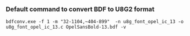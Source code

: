 ### Default command to convert BDF to U8G2 format

`bdfconv.exe -f 1 -m "32-1104,~404-899"  -n u8g_font_opel_ic_13 -o u8g_font_opel_ic_13.c OpelSansBold-13.bdf -v`
